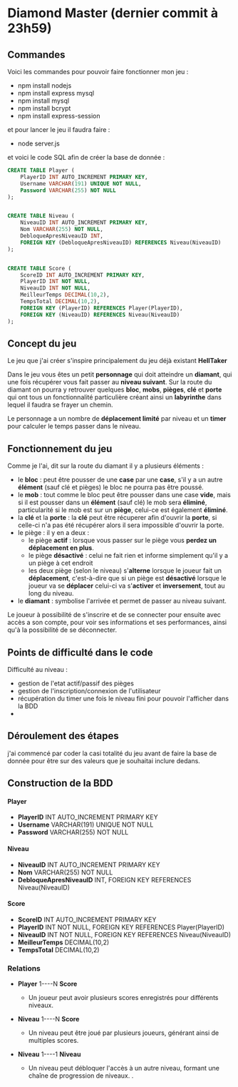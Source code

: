# Diamond Master (dernier commit à 23h59)

## Commandes

Voici les commandes pour pouvoir faire fonctionner mon jeu : 
- npm install nodejs
- npm install express mysql
- npm install mysql
- npm install bcrypt
- npm install express-session

et pour lancer le jeu il faudra faire :
 - node server.js

 et voici le code SQL afin de créer la base de donnée : 

```sql
CREATE TABLE Player (
    PlayerID INT AUTO_INCREMENT PRIMARY KEY,
    Username VARCHAR(191) UNIQUE NOT NULL,
    Password VARCHAR(255) NOT NULL
);


CREATE TABLE Niveau (
    NiveauID INT AUTO_INCREMENT PRIMARY KEY,
    Nom VARCHAR(255) NOT NULL,
    DebloqueApresNiveauID INT,
    FOREIGN KEY (DebloqueApresNiveauID) REFERENCES Niveau(NiveauID)
);


CREATE TABLE Score (
    ScoreID INT AUTO_INCREMENT PRIMARY KEY,
    PlayerID INT NOT NULL,
    NiveauID INT NOT NULL,
    MeilleurTemps DECIMAL(10,2),
    TempsTotal DECIMAL(10,2),
    FOREIGN KEY (PlayerID) REFERENCES Player(PlayerID),
    FOREIGN KEY (NiveauID) REFERENCES Niveau(NiveauID)
);
```

## Concept du jeu

Le jeu que j'ai créer s'inspire principalement du jeu déjà existant **HellTaker**

Dans le jeu vous êtes un petit **personnage** qui doit atteindre un **diamant**, qui une fois récupérer vous fait passer au **niveau suivant**.
Sur la route du diamant on pourra y retrouver quelques **bloc**, **mobs**, **pièges**, **clé** et **porte** qui ont tous un fonctionnalité particulière créant ainsi un **labyrinthe** dans lequel il faudra se frayer un chemin.

Le personnage a un nombre de **déplacement limité** par niveau et un **timer** pour calculer le temps passer dans le niveau.

## Fonctionnement du jeu 

Comme je l'ai, dit sur la route du diamant il y a plusieurs éléments :
 - le **bloc** : peut être pousser de une **case** par une **case**, s'il y a un autre **élément** (sauf clé et pièges) le bloc ne pourra pas être poussé.
 - le **mob** : tout comme le bloc peut être pousser dans une case **vide**, mais si il est pousser dans un **élément** (sauf clé) le mob sera **éliminé**, particularité si le mob est sur un **piège**, celui-ce est également **éliminé**.
 - la **clé** et la **porte** : la **clé** peut être récuperer afin d'ouvrir la **porte**, si celle-ci n'a pas été récupérer alors il sera impossible d'ouvrir la porte.
 - le piège : il y en a deux : 
    - le piège **actif** : lorsque vous passer sur le piège vous **perdez un déplacement en plus**.
    - le piège **désactivé** : celui ne fait rien et informe simplement qu'il y a un piège à cet endroit
    - les deux piège (selon le niveau) s'**alterne** lorsque le joueur fait un **déplacement**, c'est-à-dire que si un piège est **désactivé** lorsque le joueur va se **déplacer** celui-ci va s'**activer** et **inversement**, tout au long du niveau.
 - le **diamant** : symbolise l'arrivée et permet de passer au niveau suivant.

Le joueur à possibilité de s'inscrire et de se connecter pour ensuite avec accès a son compte, pour voir ses informations et ses performances, ainsi qu'à la possibilité de se déconnecter.

## Points de difficulté dans le code

Difficulté au niveau : 
 - gestion de l'etat actif/passif des pièges
 - gestion de l'inscription/connexion de l'utilisateur
 - récupération du timer une fois le niveau fini pour pouvoir l'afficher dans la BDD
 - 

## Déroulement des étapes

j'ai commencé par coder la casi totalité du jeu avant de faire la base de donnée pour être sur des valeurs que je souhaitai inclure dedans.

## Construction de la BDD

#### Player
- **PlayerID** INT AUTO_INCREMENT PRIMARY KEY
- **Username** VARCHAR(191) UNIQUE NOT NULL
- **Password** VARCHAR(255) NOT NULL

#### Niveau
- **NiveauID** INT AUTO_INCREMENT PRIMARY KEY
- **Nom** VARCHAR(255) NOT NULL
- **DebloqueApresNiveauID** INT, FOREIGN KEY REFERENCES Niveau(NiveauID)

#### Score
- **ScoreID** INT AUTO_INCREMENT PRIMARY KEY
- **PlayerID** INT NOT NULL, FOREIGN KEY REFERENCES Player(PlayerID)
- **NiveauID** INT NOT NULL, FOREIGN KEY REFERENCES Niveau(NiveauID)
- **MeilleurTemps** DECIMAL(10,2)
- **TempsTotal** DECIMAL(10,2)

### Relations

- **Player** 1----N **Score**
  - Un joueur peut avoir plusieurs scores enregistrés pour différents niveaux.

- **Niveau** 1----N **Score**
  - Un niveau peut être joué par plusieurs joueurs, générant ainsi de multiples scores.

- **Niveau** 1----1 **Niveau**
  - Un niveau peut débloquer l'accès à un autre niveau, formant une chaîne de progression de niveaux.
.

